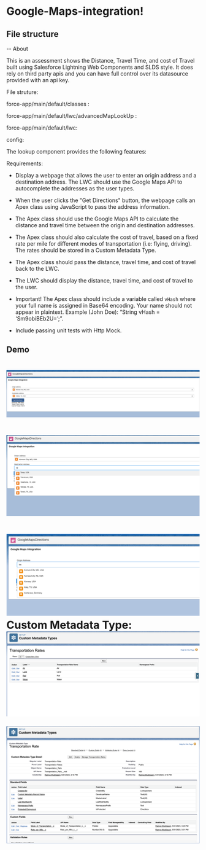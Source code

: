 # Google-Maps-integration!

## File structure
-- 
About

This is an assessment shows the Distance, Travel Time, and cost of Travel built using Salesforce Lightning Web Components and SLDS style.
It does rely on third party apis and you can have full control over its datasource provided with an api key.

File struture:

force-app/main/default/classes : 

force-app/main/default/lwc/advancedMapLookUp :

force-app/main/default/lwc: 

config: 

The lookup component provides the following features:

Requirements: <br />
* Display a webpage that allows the user to enter an origin address and a destination address. The LWC should use the Google Maps API to autocomplete the addresses as the user types.

* When the user clicks the "Get Directions" button, the webpage calls an Apex class using JavaScript to pass the address information.

* The Apex class should use the Google Maps API to calculate the distance and travel time between the origin and destination addresses.

* The Apex class should also calculate the cost of travel, based on a fixed rate per mile for different modes of transportation (i.e: flying, driving). The rates should be stored in a Custom Metadata Type.

* The Apex class should pass the distance, travel time, and cost of travel back to the LWC.

* The LWC should display the distance, travel time, and cost of travel to the user.

* Important! The Apex class should include a variable called `vHash` where your full name is assigned in Base64 encoding. Your name should not appear in plaintext. Example (John Doe):
    “String vHash = ‘Sm9obiBEb2U=’;”.
    
* Include passing unit tests with Http Mock.







## Demo
![](GoogleMap_2.png)
===================
![](GoogleMaps_1.png)
===================
![](GoogleMaps_3.png)
  Custom Metadata Type:
  ![](Images/Image_1.png)
  ===============
  ![](Images/Image_2.png)
  
  


